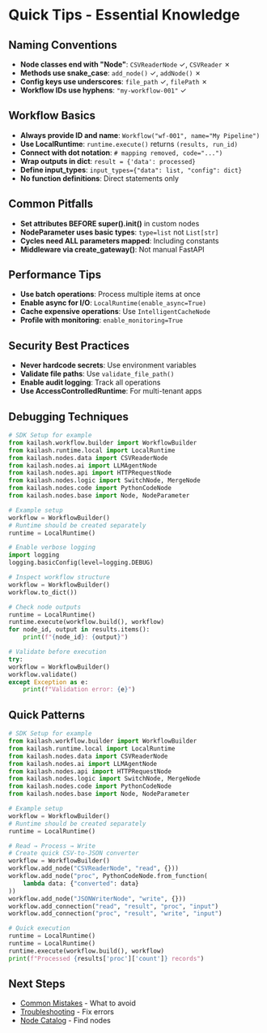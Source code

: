 # Quick Tips - Essential Knowledge

## Naming Conventions
- **Node classes end with "Node"**: `CSVReaderNode` ✓, `CSVReader` ✗
- **Methods use snake_case**: `add_node()` ✓, `addNode()` ✗
- **Config keys use underscores**: `file_path` ✓, `filePath` ✗
- **Workflow IDs use hyphens**: `"my-workflow-001"` ✓

## Workflow Basics
- **Always provide ID and name**: `Workflow("wf-001", name="My Pipeline")`
- **Use LocalRuntime**: `runtime.execute()` returns `(results, run_id)`
- **Connect with dot notation**: `# mapping removed, code="...")`
- **Wrap outputs in dict**: `result = {'data': processed}`
- **Define input_types**: `input_types={"data": list, "config": dict}`
- **No function definitions**: Direct statements only

## Common Pitfalls
- **Set attributes BEFORE super().__init__()** in custom nodes
- **NodeParameter uses basic types**: `type=list` not `List[str]`
- **Cycles need ALL parameters mapped**: Including constants
- **Middleware via create_gateway()**: Not manual FastAPI

## Performance Tips
- **Use batch operations**: Process multiple items at once
- **Enable async for I/O**: `LocalRuntime(enable_async=True)`
- **Cache expensive operations**: Use `IntelligentCacheNode`
- **Profile with monitoring**: `enable_monitoring=True`

## Security Best Practices
- **Never hardcode secrets**: Use environment variables
- **Validate file paths**: Use `validate_file_path()`
- **Enable audit logging**: Track all operations
- **Use AccessControlledRuntime**: For multi-tenant apps

## Debugging Techniques
```python
# SDK Setup for example
from kailash.workflow.builder import WorkflowBuilder
from kailash.runtime.local import LocalRuntime
from kailash.nodes.data import CSVReaderNode
from kailash.nodes.ai import LLMAgentNode
from kailash.nodes.api import HTTPRequestNode
from kailash.nodes.logic import SwitchNode, MergeNode
from kailash.nodes.code import PythonCodeNode
from kailash.nodes.base import Node, NodeParameter

# Example setup
workflow = WorkflowBuilder()
# Runtime should be created separately
runtime = LocalRuntime()

# Enable verbose logging
import logging
logging.basicConfig(level=logging.DEBUG)

# Inspect workflow structure
workflow = WorkflowBuilder()
workflow.to_dict())

# Check node outputs
runtime = LocalRuntime()
runtime.execute(workflow.build(), workflow)
for node_id, output in results.items():
    print(f"{node_id}: {output}")

# Validate before execution
try:
workflow = WorkflowBuilder()
workflow.validate()
except Exception as e:
    print(f"Validation error: {e}")

```

## Quick Patterns
```python
# SDK Setup for example
from kailash.workflow.builder import WorkflowBuilder
from kailash.runtime.local import LocalRuntime
from kailash.nodes.data import CSVReaderNode
from kailash.nodes.ai import LLMAgentNode
from kailash.nodes.api import HTTPRequestNode
from kailash.nodes.logic import SwitchNode, MergeNode
from kailash.nodes.code import PythonCodeNode
from kailash.nodes.base import Node, NodeParameter

# Example setup
workflow = WorkflowBuilder()
# Runtime should be created separately
runtime = LocalRuntime()

# Read → Process → Write
# Create quick CSV-to-JSON converter
workflow = WorkflowBuilder()
workflow.add_node("CSVReaderNode", "read", {}))
workflow.add_node("proc", PythonCodeNode.from_function(
    lambda data: {"converted": data}
))
workflow.add_node("JSONWriterNode", "write", {}))
workflow.add_connection("read", "result", "proc", "input")
workflow.add_connection("proc", "result", "write", "input")

# Quick execution
runtime = LocalRuntime()
runtime = LocalRuntime()
runtime.execute(workflow.build(), workflow)
print(f"Processed {results['proc']['count']} records")

```

## Next Steps
- [Common Mistakes](018-common-mistakes-to-avoid.md) - What to avoid
- [Troubleshooting](../../developer/05-troubleshooting.md) - Fix errors
- [Node Catalog](../nodes/comprehensive-node-catalog.md) - Find nodes
